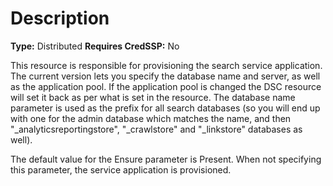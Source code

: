 # Description

**Type:** Distributed
**Requires CredSSP:** No

This resource is responsible for provisioning the search service application.
The current version lets you specify the database name and server, as well as
the application pool. If the application pool is changed the DSC resource will
set it back as per what is set in the resource. The database name parameter is
used as the prefix for all search databases (so you will end up with one for
the admin database which matches the name, and then
"_analyticsreportingstore", "_crawlstore" and "_linkstore" databases as well).

The default value for the Ensure parameter is Present. When not specifying this
parameter, the service application is provisioned.

